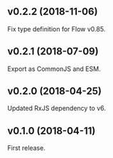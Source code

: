 ## v0.2.2 (2018-11-06)

Fix type definition for Flow v0.85.

## v0.2.1 (2018-07-09)

Export as CommonJS and ESM.

## v0.2.0 (2018-04-25)

Updated RxJS dependency to v6.

## v0.1.0 (2018-04-11)

First release.
